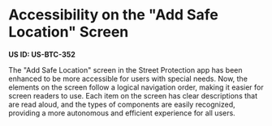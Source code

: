 # Accessibility on the "Add Safe Location" Screen

**US ID: US-BTC-352**

The "Add Safe Location" screen in the Street Protection app has been enhanced to be more accessible for users with special needs. Now, the elements on the screen follow a logical navigation order, making it easier for screen readers to use. Each item on the screen has clear descriptions that are read aloud, and the types of components are easily recognized, providing a more autonomous and efficient experience for all users.
